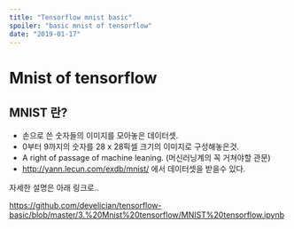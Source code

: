 ```yaml
---
title: "Tensorflow mnist basic"
spoiler: "basic mnist of tensorflow"
date: "2019-01-17"
---
```


# Mnist of tensorflow

## MNIST 란?

- 손으로 쓴 숫자들의 이미지를 모아놓은 데이터셋.
- 0부터 9까지의 숫자를 28 x 28픽셀 크기의 이미지로 구성해놓은것.
- A right of passage of machine leaning. (머신러닝계의 꼭 거쳐야할 관문)
- http://yann.lecun.com/exdb/mnist/ 에서 데이터셋을 받을수 있다.

자세한 설명은 아래 링크로..

https://github.com/develician/tensorflow-basic/blob/master/3.%20Mnist%20tensorflow/MNIST%20tensorflow.ipynb
